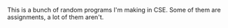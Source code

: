 This is a bunch of random programs I'm making in CSE. Some of them are assignments, a lot of them aren't.
